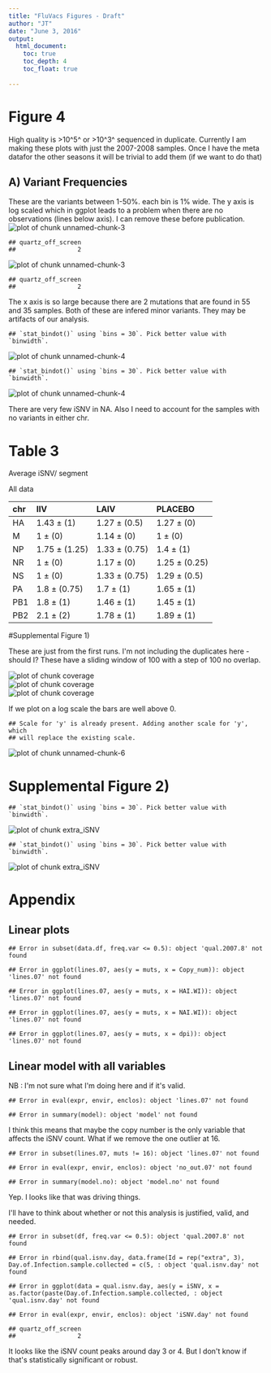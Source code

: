 ```yaml
---
title: "FluVacs Figures - Draft"
author: "JT"
date: "June 3, 2016"
output:
  html_document:
    toc: true
    toc_depth: 4
    toc_float: true
    
---
```





# Figure 4

High quality is >10^5^ or >10^3^ sequenced in duplicate.
Currently I am making these plots with just the 2007-2008 samples. Once I have the meta datafor the other seasons it will be trivial to add them (if we want to do that) 

## A) Variant Frequencies

These are the variants between 1-50%. each bin is 1% wide. The y axis is log scaled which in ggplot leads to a problem when there are no observations (lines below axis). I can remove these before publication.
<img src="figure/unnamed-chunk-3-1.png" title="plot of chunk unnamed-chunk-3" alt="plot of chunk unnamed-chunk-3" style="display: block; margin: auto;" />

```
## quartz_off_screen 
##                 2
```

<img src="figure/unnamed-chunk-3-2.png" title="plot of chunk unnamed-chunk-3" alt="plot of chunk unnamed-chunk-3" style="display: block; margin: auto;" />

```
## quartz_off_screen 
##                 2
```

The x axis is so large because there are 2 mutations that are found in 55 and 35 samples. Both of these are infered minor variants. They may be artifacts of our analysis.





```
## `stat_bindot()` using `bins = 30`. Pick better value with `binwidth`.
```

<img src="figure/unnamed-chunk-4-1.png" title="plot of chunk unnamed-chunk-4" alt="plot of chunk unnamed-chunk-4" style="display: block; margin: auto;" />

```
## `stat_bindot()` using `bins = 30`. Pick better value with `binwidth`.
```

<img src="figure/unnamed-chunk-4-2.png" title="plot of chunk unnamed-chunk-4" alt="plot of chunk unnamed-chunk-4" style="display: block; margin: auto;" />


There are very few iSNV in NA. Also I need to account for the samples with no variants in either chr.


# Table 3
Average iSNV/ segment

All data 

|chr |IIV           |LAIV          |PLACEBO       |
|:---|:-------------|:-------------|:-------------|
|HA  |1.43 ± (1)    |1.27 ± (0.5)  |1.27 ± (0)    |
|M   |1 ± (0)       |1.14 ± (0)    |1 ± (0)       |
|NP  |1.75 ± (1.25) |1.33 ± (0.75) |1.4 ± (1)     |
|NR  |1 ± (0)       |1.17 ± (0)    |1.25 ± (0.25) |
|NS  |1 ± (0)       |1.33 ± (0.75) |1.29 ± (0.5)  |
|PA  |1.8 ± (0.75)  |1.7 ± (1)     |1.65 ± (1)    |
|PB1 |1.8 ± (1)     |1.46 ± (1)    |1.45 ± (1)    |
|PB2 |2.1 ± (2)     |1.78 ± (1)    |1.89 ± (1)    |



#Supplemental Figure 1)

These are just from the first runs. I'm not including the duplicates here - should I? These have a sliding window of 100 with a step of 100 no overlap.

<img src="figure/coverage-1.png" title="plot of chunk coverage" alt="plot of chunk coverage" style="display: block; margin: auto;" /><img src="figure/coverage-2.png" title="plot of chunk coverage" alt="plot of chunk coverage" style="display: block; margin: auto;" /><img src="figure/coverage-3.png" title="plot of chunk coverage" alt="plot of chunk coverage" style="display: block; margin: auto;" />

If we plot on a log scale the bars are well above 0. 


```
## Scale for 'y' is already present. Adding another scale for 'y', which
## will replace the existing scale.
```

<img src="figure/unnamed-chunk-6-1.png" title="plot of chunk unnamed-chunk-6" alt="plot of chunk unnamed-chunk-6" style="display: block; margin: auto;" />





# Supplemental Figure 2)

```
## `stat_bindot()` using `bins = 30`. Pick better value with `binwidth`.
```

<img src="figure/extra_iSNV-1.png" title="plot of chunk extra_iSNV" alt="plot of chunk extra_iSNV" style="display: block; margin: auto;" />

```
## `stat_bindot()` using `bins = 30`. Pick better value with `binwidth`.
```

<img src="figure/extra_iSNV-2.png" title="plot of chunk extra_iSNV" alt="plot of chunk extra_iSNV" style="display: block; margin: auto;" />


# Appendix
## Linear plots


```
## Error in subset(data.df, freq.var <= 0.5): object 'qual.2007.8' not found
```

```
## Error in ggplot(lines.07, aes(y = muts, x = Copy_num)): object 'lines.07' not found
```

```
## Error in ggplot(lines.07, aes(y = muts, x = HAI.WI)): object 'lines.07' not found
```

```
## Error in ggplot(lines.07, aes(y = muts, x = NAI.WI)): object 'lines.07' not found
```

```
## Error in ggplot(lines.07, aes(y = muts, x = dpi)): object 'lines.07' not found
```

## Linear model with all variables

NB : I'm not sure what I'm doing here and if it's valid.


```
## Error in eval(expr, envir, enclos): object 'lines.07' not found
```

```
## Error in summary(model): object 'model' not found
```

I think this means that maybe the copy number is the only variable that affects the iSNV count. What if we remove the one outlier at 16.

```
## Error in subset(lines.07, muts != 16): object 'lines.07' not found
```

```
## Error in eval(expr, envir, enclos): object 'no_out.07' not found
```

```
## Error in summary(model.no): object 'model.no' not found
```

Yep. I looks like that was driving things. 

I'll have to think about whether or not this analysis is justified, valid, and needed.







```
## Error in subset(df, freq.var <= 0.5): object 'qual.2007.8' not found
```

```
## Error in rbind(qual.isnv.day, data.frame(Id = rep("extra", 3), Day.of.Infection.sample.collected = c(5, : object 'qual.isnv.day' not found
```

```
## Error in ggplot(data = qual.isnv.day, aes(y = iSNV, x = as.factor(paste(Day.of.Infection.sample.collected, : object 'qual.isnv.day' not found
```

```
## Error in eval(expr, envir, enclos): object 'iSNV.day' not found
```

```
## quartz_off_screen 
##                 2
```



It looks like the iSNV count peaks around day 3 or 4. But I don't know if that's statistically significant or robust.

